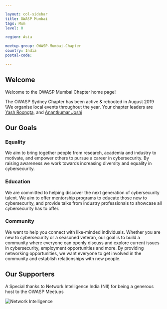 ```yaml
---

layout: col-sidebar
title: OWASP Mumbai
tags: Mum
level: 0

region: Asia

meetup-group: OWASP-Mumbai-Chapter
country: India
postal-code: 

---
```

## Welcome
Welcome to the OWASP Mumbai Chapter home page!

The OWASP Sydney Chapter has been active & rebooted in August 2019 \We organise local events throughout the year.
Your chapter leaders are [Yash Roongta](https://twitter.com/acc3ssp0int), and [Anantkumar Joshi]([https://twitter.com/w1r3sh65rk)

## Our Goals
### Equality
We aim to bring together people from research, academia and industry to motivate, and empower others to pursue a career in cybersecurity. By raising awareness we work towards increasing diversity and equality in cybersecurity.

### Education
We are committed to helping discover the next generation of cybersecurity talent. We aim to offer mentorship programs to educate those new to cybersecurity, and provide talks from industry professionals to showcase all cybersecurity has to offer.

### Community
We want to help you connect with like-minded individuals. Whether you are new to cybersecurity or a seasoned veteran, our goal is to build a community where everyone can openly discuss and explore current issues in cybersecurity, employment opportunities and more. By providing networking opportunities, we want everyone to get involved in the community and establish relationships with new people.


## Our Supporters
A Special thanks to Network Intelligence India (NII) for being a generous host to the OWASP Meetups

![Network Intelligence](NII.png)
